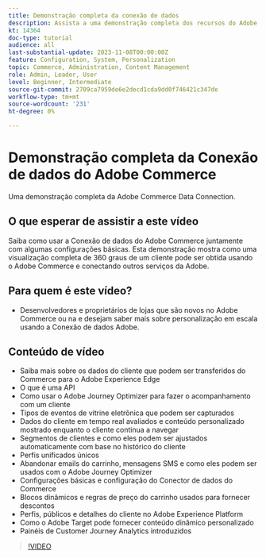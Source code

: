 ```yaml
---
title: Demonstração completa da conexão de dados
description: Assista a uma demonstração completa dos recursos do Adobe Commerce Data Connection
kt: 14364
doc-type: tutorial
audience: all
last-substantial-update: 2023-11-08T00:00:00Z
feature: Configuration, System, Personalization
topic: Commerce, Administration, Content Management
role: Admin, Leader, User
level: Beginner, Intermediate
source-git-commit: 2709ca7959de6e2decd1cda9dd0f746421c347de
workflow-type: tm+mt
source-wordcount: '231'
ht-degree: 0%

---
```


# Demonstração completa da Conexão de dados do Adobe Commerce

Uma demonstração completa da Adobe Commerce Data Connection.

## O que esperar de assistir a este vídeo

Saiba como usar a Conexão de dados do Adobe Commerce juntamente com algumas configurações básicas. Esta demonstração mostra como uma visualização completa de 360 graus de um cliente pode ser obtida usando o Adobe Commerce e conectando outros serviços da Adobe.

## Para quem é este vídeo?

* Desenvolvedores e proprietários de lojas que são novos no Adobe Commerce ou na e desejam saber mais sobre personalização em escala usando a Conexão de dados Adobe.

## Conteúdo de vídeo

* Saiba mais sobre os dados do cliente que podem ser transferidos do Commerce para o Adobe Experience Edge
* O que é uma API
* Como usar o Adobe Journey Optimizer para fazer o acompanhamento com um cliente
* Tipos de eventos de vitrine eletrônica que podem ser capturados
* Dados do cliente em tempo real avaliados e conteúdo personalizado mostrado enquanto o cliente continua a navegar
* Segmentos de clientes e como eles podem ser ajustados automaticamente com base no histórico do cliente
* Perfis unificados únicos
* Abandonar emails do carrinho, mensagens SMS e como eles podem ser usados com o Adobe Journey Optimizer
* Configurações básicas e configuração do Conector de dados do Commerce
* Blocos dinâmicos e regras de preço do carrinho usados para fornecer descontos
* Perfis, públicos e detalhes do cliente no Adobe Experience Platform
* Como o Adobe Target pode fornecer conteúdo dinâmico personalizado
* Painéis de Customer Journey Analytics introduzidos

>[!VIDEO](https://video.tv.adobe.com/v/3425591?learn=on)
